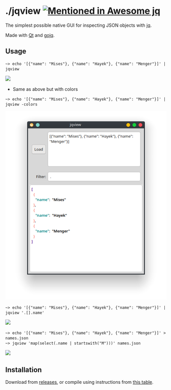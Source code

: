 # ./jqview [![Mentioned in Awesome jq](https://awesome.re/mentioned-badge.svg)](https://github.com/fiatjaf/awesome-jq)

The simplest possible native GUI for inspecting JSON objects with [jq](https://stedolan.github.io/jq/manual/).

Made with [Qt](https://qt.io/) and [gojq](https://github.com/itchyny/gojq).

## Usage

```
~> echo '[{"name": "Mises"}, {"name": "Hayek"}, {"name": "Menger"}]' | jqview
```

![](screenshot1.png)

* Same as above but with colors
```
~> echo '[{"name": "Mises"}, {"name": "Hayek"}, {"name": "Menger"}]' | jqview -colors
```
![](screenshot4.png)
```
~> echo '[{"name": "Mises"}, {"name": "Hayek"}, {"name": "Menger"}]' | jqview '.[].name'
```

![](screenshot2.png)

```
~> echo '[{"name": "Mises"}, {"name": "Hayek"}, {"name": "Menger"}]' > names.json
~> jqview 'map(select(.name | startswith("M")))' names.json
```

![](screenshot3.png)

## Installation

Download from [releases](https://github.com/fiatjaf/jqview/releases), or compile using instructions from [this table](https://github.com/therecipe/qt/wiki/Deploying-Application).
